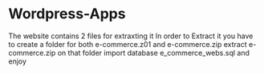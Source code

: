 # Wordpress-Apps

The website contains 2 files for extraxting it
In order to Extract it
you have to create a folder for both e-commerce.z01 and e-commerce.zip
extract e-commerce.zip on that folder
import database e_commerce_webs.sql and enjoy
